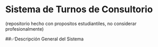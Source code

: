 # Sistema de Turnos de Consultorio
(repositorio hecho con propositos estudiantiles, no considerar profesionalmente)

##✅Descripción General del Sistema

